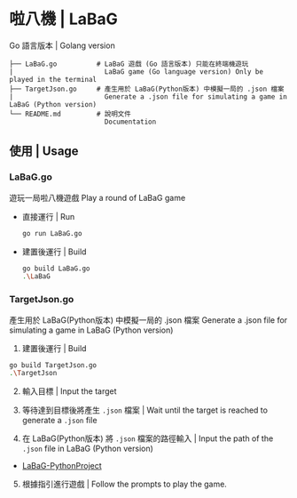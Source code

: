 # 啦八機 | LaBaG
Go 語言版本 | Golang version

  ```plaintext
  ├── LaBaG.go          # LaBaG 遊戲 (Go 語言版本) 只能在終端機遊玩
  |                       LaBaG game (Go language version) Only be played in the terminal
  ├── TargetJson.go     # 產生用於 LaBaG(Python版本) 中模擬一局的 .json 檔案
  |                       Generate a .json file for simulating a game in LaBaG (Python version)
  └── README.md         # 說明文件 
                          Documentation
  ```

## 使用 | Usage

### LaBaG.go
遊玩一局啦八機遊戲
Play a round of LaBaG game

- 直接運行 | Run

  ```bash
  go run LaBaG.go  
  ```

- 建置後運行 | Build

  ```bash
  go build LaBaG.go  
  .\LaBaG
  ```

### TargetJson.go
產生用於 LaBaG(Python版本) 中模擬一局的 .json 檔案 
Generate a .json file for simulating a game in LaBaG (Python version)

1. 建置後運行 | Build

  ```bash
  go build TargetJson.go  
  .\TargetJson
   ```

2. 輸入目標 | Input the target

3. 等待達到目標後將產生 `.json` 檔案 | Wait until the target is reached to generate a `.json` file

4. 在 LaBaG(Python版本) 將 `.json` 檔案的路徑輸入 | Input the path of the `.json` file in LaBaG (Python version)

- [LaBaG-PythonProject](https://github.com/Yorn90104/LaBaG-PythonProject.git)

5. 根據指引進行遊戲 | Follow the prompts to play the game.